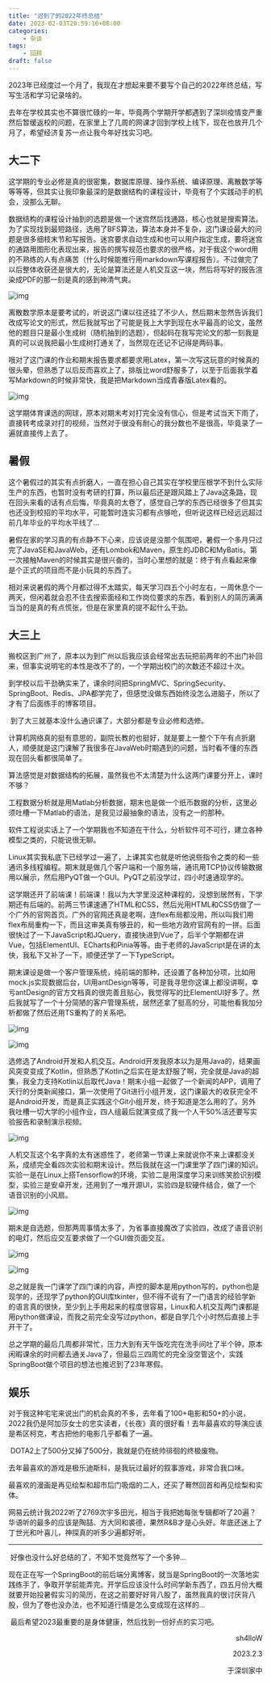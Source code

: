 ```yaml
---
title: "迟到了的2022年终总结"
date: 2023-02-03T20:59:16+08:00
categories:
    - 杂谈
tags:
    - 回顾
draft: false
---
```


​		2023年已经度过一个月了，我现在才想起来要不要写个自己的2022年终总结，写写生活和学习记录啥的。

​		去年在学校其实也不算很忙碌的一年，毕竟两个学期开学都遇到了深圳疫情变严重然后暂缓返校的问题，在家里上了几周的网课才回到学校上线下，现在也放开几个月了，希望经济复苏一点让我今年好找实习吧。

## 大二下

​		这学期的专业必修是真的很密集，数据库原理、操作系统、编译原理、离散数学等等等等，但其实让我印象最深的是数据结构的课程设计，毕竟有了个实践动手的机会，没那么无聊。

​		数据结构的课程设计抽到的选题是做一个迷宫然后找通路，核心也就是搜索算法。为了实现找到最短路径，选用了BFS算法，算法本身并不复杂，这门课设最大的问题是很多细枝末节和写报告。迷宫要求自动生成和也可以用户指定生成，要将迷宫的通路用图形化表现出来，报告的撰写规范也要求的很严格，对于我这个word用的不熟练的人有点痛苦（什么时候能推行用markdown写课程报告）。不过做完了以后整体收获还是很大的，无论是算法还是人机交互这一块，然后将写好的报告渲染成PDF的那一刻是真的感到神清气爽。

![img](https://raw.githubusercontent.com/sh4lloW/ImageHostingService/main/BlogImg/202302032115608.png)

​		离散数学原本是要考试的，听说这门课以往还挂了不少人，然后期末忽然告诉我们改成写论文的形式，然后我就写出了可能是我上大学到现在水平最高的论文，虽然他的题目只是最小生成树（随机抽到的选题），但起码在我写完论文的那一刻我是真的可以说我把最小生成树打通关了，当然现在还记不记得是两码事。

​		哦对了这门课的作业和期末报告要求都要求用Latex，第一次写这玩意的时候真的很头晕，但熟悉了以后反而喜欢上了，排版比word舒服多了，以至于后面我学着写Markdown的时候非常快，我是把Markdown当成青春版Latex看的。

![img](https://raw.githubusercontent.com/sh4lloW/ImageHostingService/main/BlogImg/202302032123076.png)

​		这学期体育课选的网球，原本对期末考对打完全没有信心，但是考试当天下雨了，直接转考成录对打的视频，当然对于很没有耐心的我分数也不是很高，毕竟录了一遍就直接传上去了。

## 暑假

​		这个暑假过的其实有点折磨人，一直在担心自己其实在学校里压根学不到什么实际生产的东西，也暂时没有考研的打算，所以最后还是跟风踏上了Java这条路，现在回头来看的话有点后悔，毕竟真的太卷了，感觉自己学的东西已经很多了但其实也还没到校招的平均水平，可能暂时连实习都有点够呛，但听说这样已经远远超过前几年毕业的平均水平线了...

​		暑假在家的学习真的有点静不下心来，应该说是没那个氛围吧，暑假一个多月只过完了JavaSE和JavaWeb，还有Lombok和Maven，原生的JDBC和MyBatis。第一次接触Maven的时候其实是很兴奋的，当时心里想的就是：终于有点看起来像是个正式的项目而不是小玩具的东西了。

​		相对来说暑假的两个月都过得不太踏实，每天学习四五个小时左右，一周休息个一两天，但闲着就会忍不住去搜索面经和工作岗位要求的东西，看到别人的简历满满当当的是真的有点慌张，但是在家里真的提不起什么干劲。

## 大三上

​		搬校区到广州了，原本以为到广州以后我应该会经常出去玩把前两年的不出门补回来，但事实说明宅的本性是改不了的，一个学期出校门的次数还不超过十次。

​		到学校以后干劲确实来了，课余时间把SpringMVC、SpringSecurity、SpringBoot、Redis、JPA都学完了，但感觉没做东西始终没怎么进脑子，所以了才有了后面练手的博客项目。

​		到了大三就基本没什么通识课了，大部分都是专业必修和选修。

​		计算机网络真的挺有意思的，副院长教的也挺好，就是要上一整个下午有点折磨人，顺便就是这门课解了我很多在JavaWeb时期遇到的问题，当时看不懂的东西现在回头看都很简单了。

​		算法感觉是对数据结构的拓展，虽然我也不太清楚为什么这两门课要分开上，课时不够？

​		工程数据分析就是用Matlab分析数据，期末也是做一个纸币数据的分析，这里必须吐槽一下Matlab的语法，是我见过最抽象的语法，没有之一的那种。

​		软件工程说实话上了一个学期我也不知道在干什么，分析软件可不可行，建立各种模型之类的，只能说很无聊。

​		Linux其实我私底下已经学过一遍了，上课其实也就是听他说些指令之类的和一些通讯多线程编程。期末就是做几个客户端和一个服务端，通讯用TCP协议传输数据用以展示，然后用PyQT做一个GUI。PyQT之前没学过，四小时速通现学的。

​		这学期还开了前端课！前端课！我以为大学里没这种课程的，没想到居然有，下学期还有后端的。前两三节课速通了HTML和CSS，然后光用HTML和CSS仿做了一个广外的官网首页。广外的官网还真是老啊，连flex布局都没用，所以叫我们用flex布局重构一下，而且这审美真有够丑的，和一些地方政府官网有的一拼。后面很快过了一下JavaScript和JQuery，直接快进到Vue了，后半个学期都在讲Vue，包括ElementUI、ECharts和Pinia等等。由于老师的JavaScript是在讲的太快，我私下又补了一下，顺便还学了一下TypeScript。

​		期末课设是做一个客户管理系统，纯前端的那种，还设置了各种加分项，比如用mock.js实现数据后台，UI用antDesign等等，可是我寻思你这课上都没讲啊，幸亏antDesign的官方文档真的很完善且贴心，我觉得写的比ElementUI好多了。然后我就写了一个十分简陋的客户管理系统，居然还拿了挺高的分，可能他看我加分析都做了然后还用TS重构了的关系吧。

![img](https://raw.githubusercontent.com/sh4lloW/ImageHostingService/main/BlogImg/202302032206669.png)

![img](https://raw.githubusercontent.com/sh4lloW/ImageHostingService/main/BlogImg/202302032209486.png)

​		选修选了Android开发和人机交互。Android开发我原本以为是用Java的，结果画风突变变成了Kotlin，但熟悉了Kotlin之后实在是太舒服了啊，完全就是Java的超集，我全力支持Kotlin以后取代Java！期末小组一起做了一个新闻的APP，调用了天行的分类新闻接口，第一次使用了Git进行小组开发，这门课最大的收获完全不是Android开发，而是真正实践这个Git小组开发，终于知道是怎么用的了。另外我吐槽一切大学的小组作业，四人组最后就演变成了我一个人干50%活还要写实验报告和录制演示视频。

![img](https://raw.githubusercontent.com/sh4lloW/ImageHostingService/main/BlogImg/202302032215910.png)

​		人机交互这个名字真的太有迷惑性了，老师第一节课上来就说你不来上课都没关系，成绩完全看四次实验和期末设计。然后我就在这一门课里学了四门课的知识。实验一是在Linux上搭Tensorflow的环境，实验二是用深度学习来训练笑脸识别模型，实验三是安卓开发，还用到了一堆开源UI，实验四是软硬件结合，做了一个语音识别的小风扇。

![img](https://raw.githubusercontent.com/sh4lloW/ImageHostingService/main/BlogImg/202302032221221.png)

​		期末是自选题，但那两周事情太多了，为省事直接魔改了实验四，改成了语音识别的电灯，然后应交互要求做了一个GUI做页面交互。

![img](https://raw.githubusercontent.com/sh4lloW/ImageHostingService/main/BlogImg/202302032223902.png)

![img](https://raw.githubusercontent.com/sh4lloW/ImageHostingService/main/BlogImg/202302032224538.png)

​		总之就是我一门课学了四门课的内容，声控的脚本是用python写的，python也是现学的，还现学了python的GUI库tkinter，但不得不说有了一门语言的经验学新的语言真的很快，至少到上手用起来的程度很容易，Linux和人机交互两门课都是用python做课设，而我之前完全没写过python，都是自学几个小时然后直接上手开干了。

​		总之学期的最后几周都非常忙，压力大到有天午饭吃完在洗手间吐了半个钟，原本闲暇课余的时间都去通关Java了，但最后三四周忙的完全没空管这个，实践SpringBoot做个项目的想法也推迟到了23年寒假。

## 娱乐

​		对于我这种宅宅来说出门的机会真的不多，去年看了100+电影和50+的小说，2022我仍是阿加莎女士的忠实读者，《长夜》真的很好看！去年最喜欢的导演应该是希区柯克，考古把他的电影几乎都看了一遍。

​		DOTA2上了500分又掉了500分，我就是仍在统帅徘徊的终极废物。

​		去年最喜欢的游戏是极乐迪斯科，是我玩过最好的叙事游戏，非常合我口味。

​		最喜欢的漫画是再见绘梨和超市后门吸烟的二人，还买了蓦然回首和再见绘梨和实体。

​		网易云统计我2022听了2769次宇多田光，相当于我把她每张专辑都听了20遍？华语听的最多的应该是陶喆、方大同和裘德，果然R&B才是心头好。年底还迷上了丁世光和叶喜儿，神探真的听多少遍都好听。

---

​		好像也没什么好总结的了，不知不觉竟然写了一个多钟...

​		现在正在写一个SpringBoot的前后端分离博客，就当是SpringBoot的一次落地实践练手了，争取开学前能弄完。开学后应该没什么时间学新东西了，四五月份大概就要开始投暑假实习的简历，在这之前要好好背八股了，虽然我真的很讨厌背八股，但为了卷也没办法，也不知道行情是怎么变成现在这样的...

​		最后希望2023最重要的是身体健康，然后找到一份好点的实习吧。

<p align="right">sh4lloW</p>

<p align="right">2023.2.3</p>

<p align="right">于深圳家中</p>
